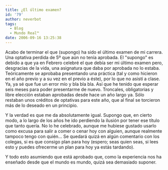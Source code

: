 ```yaml
---
title: ¿El último examen?
id: '79'
author: neverbot
tags:
  - Blog
  - Mundo Real™
date: 2006-09-16 13:25:38
---
```


Acabo de terminar el que (supongo) ha sido el último examen de mi carrera. Una optativa perdida de 5º que aún no tenía aprobada. El "supongo" es debido a que ya en Febrero celebré el que debía ser mi último examen pero, desgracias de la vida, una asignatura que daba por aprobada no lo estaba. Teóricamente se aprobaba presentando una práctica (tal y como hicieron en el año previo y a su vez en el previo a éste), por lo que no asistí a clase. Ya, ya sé que fue un error mío y bla bla bla. Así que he tenido que esperar seis meses para poder presentarme de nuevo. Troncales, obligatorias y libre elección estaban aprobadas desde hace un año largo ya. Sólo restaban unos créditos de optativas para este año, que al final se torcieron más de lo deseado en un principio.

Y la verdad es que me da absolutamente igual. Supongo que, en cierto modo, a lo largo de los años he ido perdiendo la ilusión por tener ese título que tanto quería. No lo he celebrado, aunque me hubiese gustado usarlo como excusa para salir a comer o cenar hoy con alguien, aunque realmente tampoco tengo con quién... Se quedará quizá en algún comentario con los colegas, si es que consigo plan para hoy (espero; seas quien seas, si lees esto y puedes ofrecerme un plan para hoy ya estás tardando).

Y todo esto asumiendo que está aprobado que, como la experiencia nos ha enseñado desde que el mundo es mundo, quizá sea demasiado suponer.